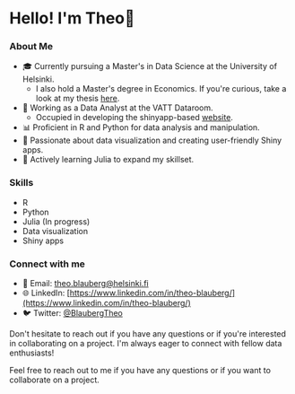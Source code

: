 # Hello! I'm Theo👋

### About Me
- 🎓 Currently pursuing a Master's in Data Science at the University of Helsinki.
   - I also hold a Master's degree in Economics. If you're curious, take a look at my thesis [here](https://github.com/bbtheo/gradu/blob/main/docs/bookdown-thesis.pdf).
- 💼 Working as a Data Analyst at the VATT Dataroom.
   - Occupied in developing the shinyapp-based [website](https://datahuone.shinyapps.io/dataholvi/).   
- 📊 Proficient in R and Python for data analysis and manipulation.
- 🎨 Passionate about data visualization and creating user-friendly Shiny apps.
- 🌱 Actively learning Julia to expand my skillset.

### Skills

- R
- Python
- Julia (In progress)
- Data visualization
- Shiny apps

### Connect with me

- 📧 Email: [theo.blauberg@helsinki.fi](theo.blauberg@helsinki.fi)
- 🌐 LinkedIn: [https://www.linkedin.com/in/theo-blauberg/](https://www.linkedin.com/in/theo-blauberg/)
- 🐦 Twitter: [@BlaubergTheo](https://twitter.com/BlaubergTheo)

Don't hesitate to reach out if you have any questions or if you're interested in collaborating on a project. I'm always eager to connect with fellow data enthusiasts!


Feel free to reach out to me if you have any questions or if you want to collaborate on a project.

<!---
bbtheo/bbtheo is a ✨ special ✨ repository because its `README.md` (this file) appears on your GitHub profile.
You can click the Preview link to take a look at your changes.
--->
